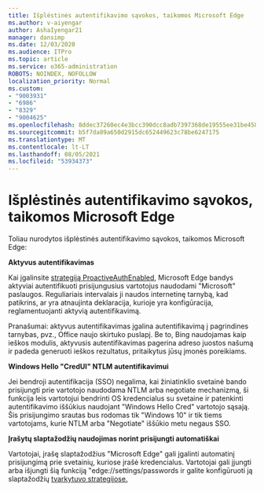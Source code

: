 ```yaml
---
title: Išplėstinės autentifikavimo sąvokos, taikomos Microsoft Edge
ms.author: v-aiyengar
author: AshaIyengar21
manager: dansimp
ms.date: 12/03/2020
ms.audience: ITPro
ms.topic: article
ms.service: o365-administration
ROBOTS: NOINDEX, NOFOLLOW
localization_priority: Normal
ms.custom:
- "9003931"
- "6986"
- "8329"
- "9004625"
ms.openlocfilehash: 8ddec37260ec4e3bcc390dcc8adb7397368de19555ee31be458be033d3886386
ms.sourcegitcommit: b5f7da89a650d2915dc652449623c78be6247175
ms.translationtype: MT
ms.contentlocale: lt-LT
ms.lasthandoff: 08/05/2021
ms.locfileid: "53934373"
---
```

# <a name="advanced-authentication-concepts-applicable-to-microsoft-edge"></a>Išplėstinės autentifikavimo sąvokos, taikomos Microsoft Edge

Toliau nurodytos išplėstinės autentifikavimo sąvokos, taikomos Microsoft Edge:

**Aktyvus autentifikavimas**

Kai įgalinsite [strategiją ProactiveAuthEnabled,](https://go.microsoft.com/fwlink/?linkid=2134621) Microsoft Edge bandys aktyviai autentifikuoti prisijungusius vartotojus naudodami "Microsoft" paslaugos. Reguliariais intervalais ji naudos internetinę tarnybą, kad patikrins, ar yra atnaujinta deklaracija, kurioje yra konfigūracija, reglamentuojanti aktyvią autentifikavimą.

Pranašumai: aktyvus autentifikavimas įgalina autentifikavimą į pagrindines tarnybas, pvz., Office naujo skirtuko puslapį. Be to, Bing naudojamas kaip ieškos modulis, aktyvusis autentifikavimas pagerina adreso juostos našumą ir padeda generuoti ieškos rezultatus, pritaikytus jūsų įmonės poreikiams.

**Windows Hello "CredUI" NTLM autentifikavimui**

Jei bendroji autentifikacija (SSO) negalima, kai žiniatinklio svetainė bando prisijungti prie vartotojo naudodama NTLM arba negotiate mechanizmą, ši funkcija leis vartotojui bendrinti OS kredencialus su svetaine ir patenkinti autentifikavimo iššūkius naudojant "Windows Hello Cred" vartotojo sąsają. Šis prisijungimo srautas bus rodomas tik "Windows 10" ir tik tiems vartotojams, kurie NTLM arba "Negotiate" iššūkio metu negaus SSO.

**Įrašytų slaptažodžių naudojimas norint prisijungti automatiškai**

Vartotojai, įrašę slaptažodžius "Microsoft Edge" gali įgalinti automatinį prisijungimą prie svetainių, kuriose įrašė kredencialus. Vartotojai gali įjungti arba išjungti šią funkciją "edge://settings/passwords ir galite konfigūruoti ją slaptažodžių [tvarkytuvo strategijose.](https://go.microsoft.com/fwlink/?linkid=2134622)
